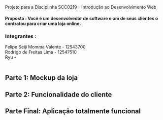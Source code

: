 Projeto para a Disciplinha SCC0219 - Introdução ao Desenvolvimento Web<br>
<h4>Proposta : Você é um desenvolvedor de software e um de seus clientes o contratou para criar uma loja online.</h4>


<h3>Integrantes : <br></h3>
Felipe Seiji Momma Valente - 12543700<br>
Rodrigo de Freitas Lima - 12547510 <br>
Ryu - <br>
<br>

<h2>Parte 1: Mockup da loja</h2>
<h2>Parte 2: Funcionalidade do cliente</h2>
<h2>Parte Final: Aplicação totalmente funcional</h2>
